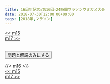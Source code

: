 ```yaml
---
title: 16周年記念★第16回★24時間マラソンウミガメ大会
date: 2018-07-30T12:00:00+09:00
tags: [2018年,マラソン]
---
```

<div class="th_left"><a href="../m15"><< m15</a></div>
<div class="th_right"><a href="../m17">m17 >></a></div>
<br><br>
<script src="../../js/cupsoup.js"></script>
<form>
<input type="button" value="問題と解説のみにする" onClick="toggleCupsoup()">
</form>
{{< m16 >}}
<div class="th_left"><a href="../m15"><< m15</a></div>
<div class="th_right"><a href="../m17">m17 >></a></div>